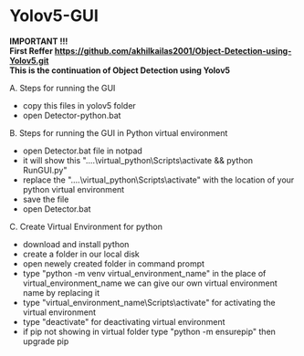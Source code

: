 # Yolov5-GUI

**IMPORTANT !!!**<br>
**First Reffer https://github.com/akhilkailas2001/Object-Detection-using-Yolov5.git<br>**
**This is the continuation of Object Detection using Yolov5**

A. Steps for running the GUI
- copy this files in yolov5 folder
- open Detector-python.bat

B. Steps for running the GUI in Python virtual environment
- open Detector.bat file in notpad
- it will show this "..\..\virtual_python\Scripts\activate && python RunGUI.py"
- replace the "..\..\virtual_python\Scripts\activate" with the location of your python virtual environment
- save the file
- open Detector.bat

C. Create Virtual Environment for python

- download and install python
- create a folder in our local disk
- open newely created folder in command prompt
- type "python -m venv virtual_environment_name" in the place of virtual_environment_name we can give our own virtual environment name by replacing it
- type "virtual_environment_name\Scripts\activate" for activating the virtual environment
- type "deactivate" for deactivating virtual environment
- if pip not showing in virtual folder type "python -m ensurepip" then upgrade pip
